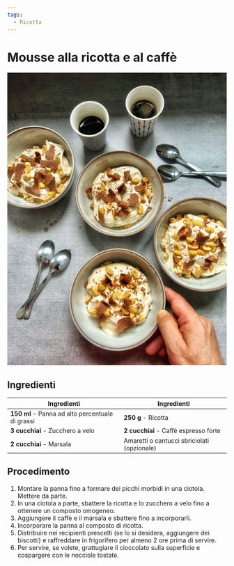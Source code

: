 ```yaml
---
tags:
  - Ricotta
---
```

# Mousse alla ricotta e al caffè

![](../../img/Mousse-alla-ricotta-e-al-caffe.webp)

## Ingredienti

| Ingredienti                  | Ingredienti             |
| ---------------------------- | ----------------------- |
| **150 ml** - Panna ad alto percentuale di grassi | **250 g** - Ricotta |
| **3 cucchiai** - Zucchero a velo | **2 cucchiai** - Caffè espresso forte |
| **2 cucchiai** - Marsala | Amaretti o cantucci sbriciolati (opzionale) |

## Procedimento

1. Montare la panna fino a formare dei picchi morbidi in una ciotola. Mettere da parte.
2. In una ciotola a parte, sbattere la ricotta e lo zucchero a velo fino a ottenere un composto omogeneo. 
3. Aggiungere il caffè e il marsala e sbattere fino a incorporarli. 
4. Incorporare la panna al composto di ricotta.
5. Distribuire nei recipienti prescelti (se lo si desidera, aggiungere dei biscotti) e raffreddare in frigorifero per almeno 2 ore prima di servire.
6. Per servire, se volete, grattugiare il cioccolato sulla superficie e cospargere con le nocciole tostate.

